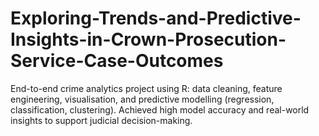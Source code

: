 # Exploring-Trends-and-Predictive-Insights-in-Crown-Prosecution-Service-Case-Outcomes
End-to-end crime analytics project using R: data cleaning, feature engineering, visualisation, and predictive modelling (regression, classification, clustering). Achieved high model accuracy and real-world insights to support judicial decision-making.
